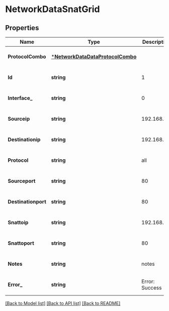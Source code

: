 # NetworkDataSnatGrid

## Properties
Name | Type | Description | Notes
------------ | ------------- | ------------- | -------------
**ProtocolCombo** | [***NetworkDataDataProtocolCombo**](Network_Data_data_ProtocolCombo.md) |  | [optional] [default to null]
**Id** | **string** | 1 | [optional] [default to null]
**Interface_** | **string** | 0 | [optional] [default to null]
**Sourceip** | **string** | 192.168.1.1 | [optional] [default to null]
**Destinationip** | **string** | 192.168.1.1 | [optional] [default to null]
**Protocol** | **string** | all | [optional] [default to null]
**Sourceport** | **string** | 80 | [optional] [default to null]
**Destinationport** | **string** | 80 | [optional] [default to null]
**Snattoip** | **string** | 192.168.1.1 | [optional] [default to null]
**Snattoport** | **string** | 80 | [optional] [default to null]
**Notes** | **string** | notes | [optional] [default to null]
**Error_** | **string** | Error: Success | [optional] [default to null]

[[Back to Model list]](../README.md#documentation-for-models) [[Back to API list]](../README.md#documentation-for-api-endpoints) [[Back to README]](../README.md)

